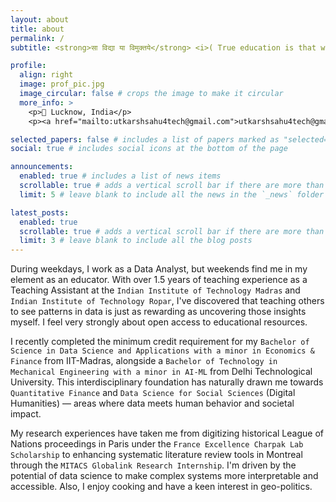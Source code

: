```yaml
---
layout: about
title: about
permalink: /
subtitle: <strong>सा विद्या या विमुक्तये</strong> <i>( True education is that which liberates  )<i>

profile:
  align: right
  image: prof_pic.jpg
  image_circular: false # crops the image to make it circular
  more_info: >
    <p>📍 Lucknow, India</p>
    <p><a href="mailto:utkarshsahu4tech@gmail.com">utkarshsahu4tech@gmail.com</a></p>

selected_papers: false # includes a list of papers marked as "selected={true}"
social: true # includes social icons at the bottom of the page

announcements:
  enabled: true # includes a list of news items
  scrollable: true # adds a vertical scroll bar if there are more than 3 news items
  limit: 5 # leave blank to include all the news in the `_news` folder

latest_posts:
  enabled: true
  scrollable: true # adds a vertical scroll bar if there are more than 3 new posts items
  limit: 3 # leave blank to include all the blog posts
---
```


During weekdays, I work as a Data Analyst, but weekends find me in my element as an educator. With over 1.5 years of teaching experience as a Teaching Assistant at the `Indian Institute of Technology Madras` and `Indian Institute of Technology Ropar`, I've discovered that teaching others to see patterns in data is just as rewarding as uncovering those insights myself. I feel very strongly about open access to educational resources.

I recently completed the minimum credit requirement for my `Bachelor of Science in Data Science and Applications with a minor in Economics & Finance` from IIT-Madras, alongside a `Bachelor of Technology in Mechanical Engineering with a minor in AI-ML` from Delhi Technological University. This interdisciplinary foundation has naturally drawn me towards `Quantitative Finance` and `Data Science for Social Sciences` (Digital Humanities) — areas where data meets human behavior and societal impact.

My research experiences have taken me from digitizing historical League of Nations proceedings in Paris under the `France Excellence Charpak Lab Scholarship` to enhancing systematic literature review tools in Montreal through the `MITACS Globalink Research Internship`. I'm driven by the potential of data science to make complex systems more interpretable and accessible. Also, I enjoy cooking and have a keen interest in geo-politics.
